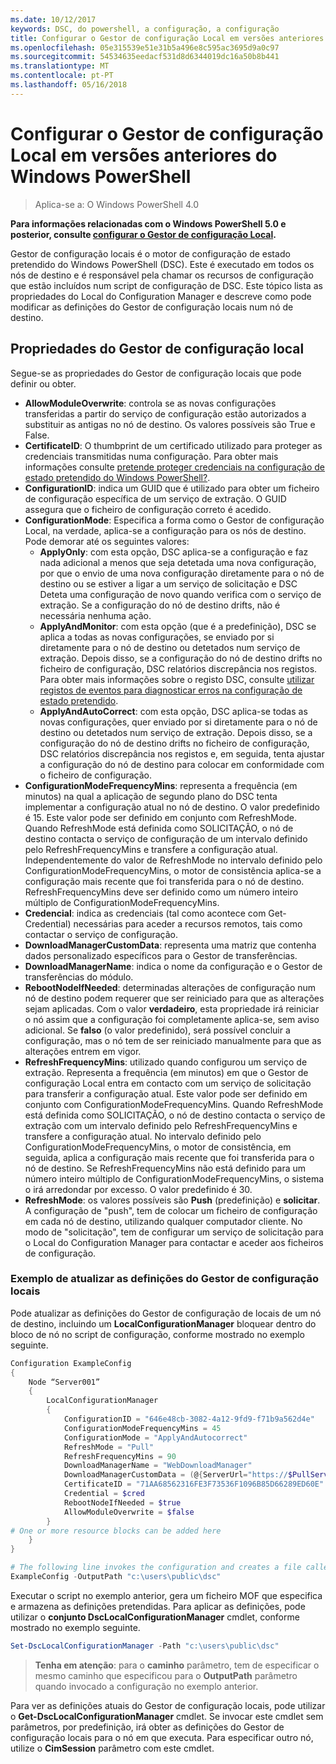 ```yaml
---
ms.date: 10/12/2017
keywords: DSC, do powershell, a configuração, a configuração
title: Configurar o Gestor de configuração Local em versões anteriores do Windows PowerShell
ms.openlocfilehash: 05e315539e51e31b5a496e8c595ac3695d9a0c97
ms.sourcegitcommit: 54534635eedacf531d8d6344019dc16a50b8b441
ms.translationtype: MT
ms.contentlocale: pt-PT
ms.lasthandoff: 05/16/2018
---
```

# <a name="configuring-the-local-configuration-manager-in-previous-versions-of-windows-powershell"></a>Configurar o Gestor de configuração Local em versões anteriores do Windows PowerShell

>Aplica-se a: O Windows PowerShell 4.0

**Para informações relacionadas com o Windows PowerShell 5.0 e posterior, consulte [configurar o Gestor de configuração Local](metaConfig.md).**

Gestor de configuração locais é o motor de configuração de estado pretendido do Windows PowerShell (DSC).
Este é executado em todos os nós de destino e é responsável pela chamar os recursos de configuração que estão incluídos num script de configuração de DSC.
Este tópico lista as propriedades do Local do Configuration Manager e descreve como pode modificar as definições do Gestor de configuração locais num nó de destino.

## <a name="local-configuration-manager-properties"></a>Propriedades do Gestor de configuração local

Segue-se as propriedades do Gestor de configuração locais que pode definir ou obter.

- **AllowModuleOverwrite**: controla se as novas configurações transferidas a partir do serviço de configuração estão autorizados a substituir as antigas no nó de destino. Os valores possíveis são True e False.
- **CertificateID**: O thumbprint de um certificado utilizado para proteger as credenciais transmitidas numa configuração. Para obter mais informações consulte [pretende proteger credenciais na configuração de estado pretendido do Windows PowerShell?](http://blogs.msdn.com/b/powershell/archive/2014/01/31/want-to-secure-credentials-in-windows-powershell-desired-state-configuration.aspx).
- **ConfigurationID**: indica um GUID que é utilizado para obter um ficheiro de configuração específica de um serviço de extração. O GUID assegura que o ficheiro de configuração correto é acedido.
- **ConfigurationMode**: Especifica a forma como o Gestor de configuração Local, na verdade, aplica-se a configuração para os nós de destino. Pode demorar até os seguintes valores:
  - **ApplyOnly**: com esta opção, DSC aplica-se a configuração e faz nada adicional a menos que seja detetada uma nova configuração, por que o envio de uma nova configuração diretamente para o nó de destino ou se estiver a ligar a um serviço de solicitação e DSC Deteta uma configuração de novo quando verifica com o serviço de extração. Se a configuração do nó de destino drifts, não é necessária nenhuma ação.
  - **ApplyAndMonitor**: com esta opção (que é a predefinição), DSC se aplica a todas as novas configurações, se enviado por si diretamente para o nó de destino ou detetados num serviço de extração. Depois disso, se a configuração do nó de destino drifts no ficheiro de configuração, DSC relatórios discrepância nos registos. Para obter mais informações sobre o registo DSC, consulte [utilizar registos de eventos para diagnosticar erros na configuração de estado pretendido](http://blogs.msdn.com/b/powershell/archive/2014/01/03/using-event-logs-to-diagnose-errors-in-desired-state-configuration.aspx).
  - **ApplyAndAutoCorrect**: com esta opção, DSC aplica-se todas as novas configurações, quer enviado por si diretamente para o nó de destino ou detetados num serviço de extração. Depois disso, se a configuração do nó de destino drifts no ficheiro de configuração, DSC relatórios discrepância nos registos e, em seguida, tenta ajustar a configuração do nó de destino para colocar em conformidade com o ficheiro de configuração.
- **ConfigurationModeFrequencyMins**: representa a frequência (em minutos) na qual a aplicação de segundo plano do DSC tenta implementar a configuração atual no nó de destino. O valor predefinido é 15. Este valor pode ser definido em conjunto com RefreshMode. Quando RefreshMode está definida como SOLICITAÇÃO, o nó de destino contacta o serviço de configuração de um intervalo definido pelo RefreshFrequencyMins e transfere a configuração atual. Independentemente do valor de RefreshMode no intervalo definido pelo ConfigurationModeFrequencyMins, o motor de consistência aplica-se a configuração mais recente que foi transferida para o nó de destino. RefreshFrequencyMins deve ser definido como um número inteiro múltiplo de ConfigurationModeFrequencyMins.
- **Credencial**: indica as credenciais (tal como acontece com Get-Credential) necessárias para aceder a recursos remotos, tais como contactar o serviço de configuração.
- **DownloadManagerCustomData**: representa uma matriz que contenha dados personalizado específicos para o Gestor de transferências.
- **DownloadManagerName**: indica o nome da configuração e o Gestor de transferências do módulo.
- **RebootNodeIfNeeded**: determinadas alterações de configuração num nó de destino podem requerer que ser reiniciado para que as alterações sejam aplicadas. Com o valor **verdadeiro**, esta propriedade irá reiniciar o nó assim que a configuração foi completamente aplica-se, sem aviso adicional. Se **falso** (o valor predefinido), será possível concluir a configuração, mas o nó tem de ser reiniciado manualmente para que as alterações entrem em vigor.
- **RefreshFrequencyMins**: utilizado quando configurou um serviço de extração. Representa a frequência (em minutos) em que o Gestor de configuração Local entra em contacto com um serviço de solicitação para transferir a configuração atual. Este valor pode ser definido em conjunto com ConfigurationModeFrequencyMins. Quando RefreshMode está definida como SOLICITAÇÃO, o nó de destino contacta o serviço de extração com um intervalo definido pelo RefreshFrequencyMins e transfere a configuração atual. No intervalo definido pelo ConfigurationModeFrequencyMins, o motor de consistência, em seguida, aplica a configuração mais recente que foi transferida para o nó de destino. Se RefreshFrequencyMins não está definido para um número inteiro múltiplo de ConfigurationModeFrequencyMins, o sistema o irá arredondar por excesso. O valor predefinido é 30.
- **RefreshMode**: os valores possíveis são **Push** (predefinição) e **solicitar**. A configuração de "push", tem de colocar um ficheiro de configuração em cada nó de destino, utilizando qualquer computador cliente. No modo de "solicitação", tem de configurar um serviço de solicitação para o Local do Configuration Manager para contactar e aceder aos ficheiros de configuração.

### <a name="example-of-updating-local-configuration-manager-settings"></a>Exemplo de atualizar as definições do Gestor de configuração locais

Pode atualizar as definições do Gestor de configuração de locais de um nó de destino, incluindo um **LocalConfigurationManager** bloquear dentro do bloco de nó no script de configuração, conforme mostrado no exemplo seguinte.

```powershell
Configuration ExampleConfig
{
    Node “Server001”
    {
        LocalConfigurationManager
        {
            ConfigurationID = "646e48cb-3082-4a12-9fd9-f71b9a562d4e"
            ConfigurationModeFrequencyMins = 45
            ConfigurationMode = "ApplyAndAutocorrect"
            RefreshMode = "Pull"
            RefreshFrequencyMins = 90
            DownloadManagerName = "WebDownloadManager"
            DownloadManagerCustomData = (@{ServerUrl="https://$PullService/psdscpullserver.svc"})
            CertificateID = "71AA68562316FE3F73536F1096B85D66289ED60E"
            Credential = $cred
            RebootNodeIfNeeded = $true
            AllowModuleOverwrite = $false
        }
# One or more resource blocks can be added here
    }
}

# The following line invokes the configuration and creates a file called Server001.meta.mof at the specified path
ExampleConfig -OutputPath "c:\users\public\dsc"
```

Executar o script no exemplo anterior, gera um ficheiro MOF que especifica e armazena as definições pretendidas.
Para aplicar as definições, pode utilizar o **conjunto DscLocalConfigurationManager** cmdlet, conforme mostrado no exemplo seguinte.

```powershell
Set-DscLocalConfigurationManager -Path "c:\users\public\dsc"
```

> **Tenha em atenção**: para o **caminho** parâmetro, tem de especificar o mesmo caminho que especificou para o **OutputPath** parâmetro quando invocado a configuração no exemplo anterior.

Para ver as definições atuais do Gestor de configuração locais, pode utilizar o **Get-DscLocalConfigurationManager** cmdlet.
Se invocar este cmdlet sem parâmetros, por predefinição, irá obter as definições do Gestor de configuração locais para o nó em que executa.
Para especificar outro nó, utilize o **CimSession** parâmetro com este cmdlet.